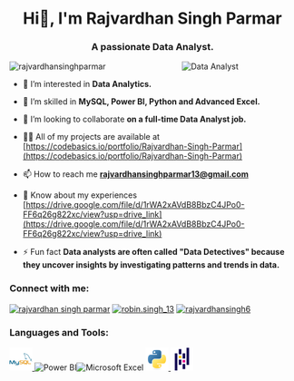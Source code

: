 <h1 align="center">Hi👋, I'm Rajvardhan Singh Parmar</h1>
<h3 align="center">A passionate Data Analyst.</h3>
<img align="right" alt="Data Analyst" width="200" src="https://assets-global.website-files.com/5c19100c2b50073e6ee69da1/60d34f3b422c048fb72cb925_Analyze.gif">

<p align="left"> <img src="https://komarev.com/ghpvc/?username=rajvardhansinghparmar&label=Profile%20views&color=0e75b6&style=flat" alt="rajvardhansinghparmar" /> </p>

- 👀 I’m interested in **Data Analytics.**

- 🌱 I’m skilled in **MySQL, Power BI, Python and Advanced Excel.**

- 💞️ I’m looking to collaborate **on a full-time Data Analyst job.**

- 👨‍💻 All of my projects are available at [https://codebasics.io/portfolio/Rajvardhan-Singh-Parmar](https://codebasics.io/portfolio/Rajvardhan-Singh-Parmar)

- 📫 How to reach me **rajvardhansinghparmar13@gmail.com**

- 📄 Know about my experiences [https://drive.google.com/file/d/1rWA2xAVdB8BbzC4JPo0-FF6q26g822xc/view?usp=drive_link](https://drive.google.com/file/d/1rWA2xAVdB8BbzC4JPo0-FF6q26g822xc/view?usp=drive_link)

- ⚡ Fun fact **Data analysts are often called "Data Detectives" because they uncover insights by investigating patterns and trends in data.**

<h3 align="left">Connect with me:</h3>
<p align="left">
<a href="https://linkedin.com/in/Rajvardhan Singh Parmar" target="blank"><img align="center" src="https://raw.githubusercontent.com/rahuldkjain/github-profile-readme-generator/master/src/images/icons/Social/linked-in-alt.svg" alt="rajvardhan singh parmar" height="30" width="40" /></a>
<a href="https://instagram.com/robin.singh_13" target="blank"><img align="center" src="https://raw.githubusercontent.com/rahuldkjain/github-profile-readme-generator/master/src/images/icons/Social/instagram.svg" alt="robin.singh_13" height="30" width="40" /></a>
<a href="https://www.hackerrank.com/rajvardhansingh6" target="blank"><img align="center" src="https://raw.githubusercontent.com/rahuldkjain/github-profile-readme-generator/master/src/images/icons/Social/hackerrank.svg" alt="rajvardhansingh6" height="30" width="40" /></a>
</p>

<h3 align="left">Languages and Tools:</h3>
<p align="left"> <a href="https://www.mysql.com/" target="_blank" rel="noreferrer"> <img src="https://raw.githubusercontent.com/devicons/devicon/master/icons/mysql/mysql-original-wordmark.svg" alt="mysql" width="40" height="40"/> </a> <img src="https://img.icons8.com/color/48/000000/power-bi.png" alt="Power BI" width="40" height="40"/><img src="https://img.icons8.com/color/48/000000/microsoft-excel-2019--v1.png" alt="Microsoft Excel" width="40" height="40"/> <a href="https://www.python.org" target="_blank" rel="noreferrer"> <img src="https://raw.githubusercontent.com/devicons/devicon/master/icons/python/python-original.svg" alt="python" width="40" height="40"/>
     <a href="https://pandas.pydata.org/" target="_blank" rel="noreferrer"> <img src="https://raw.githubusercontent.com/devicons/devicon/2ae2a900d2f041da66e950e4d48052658d850630/icons/pandas/pandas-original.svg" alt="pandas" width="40" height="40"/> </a>  </a> </p>
